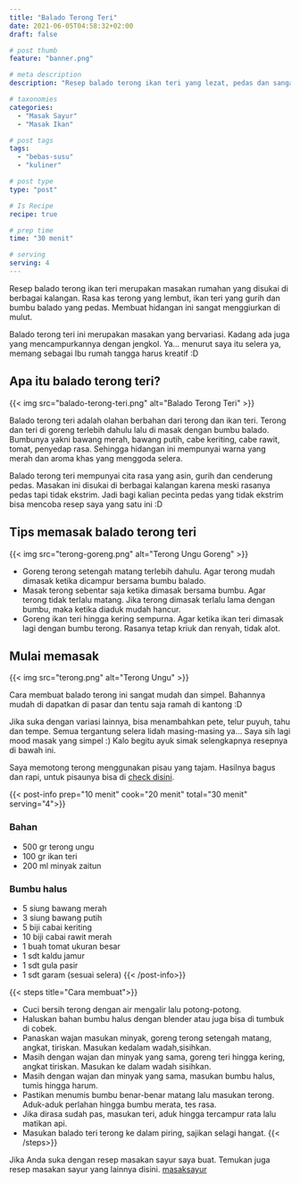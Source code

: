 ```yaml
---
title: "Balado Terong Teri"
date: 2021-06-05T04:58:32+02:00
draft: false

# post thumb
feature: "banner.png"

# meta description
description: "Resep balado terong ikan teri yang lezat, pedas dan sangat menggugah selera. Cara membuatnya mudah dan simple, sangat cocok menjadi menu pendamping nasi sehari-hari."

# taxonomies
categories:
  - "Masak Sayur"
  - "Masak Ikan"

# post tags
tags:
  - "bebas-susu"
  - "kuliner"

# post type
type: "post"

# Is Recipe
recipe: true

# prep time
time: "30 menit"

# serving
serving: 4
---
```

Resep balado terong ikan teri merupakan masakan rumahan yang disukai di berbagai kalangan. Rasa kas terong yang lembut, ikan teri yang gurih dan bumbu balado yang pedas. Membuat hidangan ini sangat menggiurkan di mulut.

Balado terong teri ini merupakan masakan yang bervariasi. Kadang ada juga yang mencampurkannya dengan jengkol. Ya... menurut saya itu selera ya, memang sebagai Ibu rumah tangga harus kreatif :D

## Apa itu balado terong teri?

{{< img src="balado-terong-teri.png" alt="Balado Terong Teri" >}}

Balado terong teri adalah olahan berbahan dari terong dan ikan teri. Terong dan teri di goreng terlebih dahulu lalu di masak dengan bumbu balado. Bumbunya yakni bawang merah, bawang putih, cabe keriting, cabe rawit, tomat, penyedap rasa. Sehingga hidangan ini mempunyai warna yang merah dan aroma khas yang menggoda selera.

Balado terong teri mempunyai cita rasa yang asin, gurih dan cenderung pedas. Masakan ini disukai di berbagai kalangan karena meski rasanya pedas tapi tidak ekstrim. Jadi bagi kalian pecinta pedas yang tidak ekstrim bisa mencoba resep saya yang satu ini :D

## Tips memasak balado terong teri

{{< img src="terong-goreng.png" alt="Terong Ungu Goreng" >}}

- Goreng terong setengah matang terlebih dahulu. Agar terong mudah dimasak ketika dicampur bersama bumbu balado.
- Masak terong sebentar saja ketika dimasak bersama bumbu. Agar terong tidak terlalu matang. Jika terong dimasak terlalu lama dengan bumbu, maka ketika diaduk mudah hancur.
- Goreng ikan teri hingga kering sempurna. Agar ketika ikan teri dimasak lagi dengan bumbu terong. Rasanya tetap kriuk dan renyah, tidak alot.

## Mulai memasak

{{< img src="terong.png" alt="Terong Ungu" >}}

Cara membuat balado terong ini sangat mudah dan simpel. Bahannya mudah di dapatkan di pasar dan tentu saja ramah di kantong :D

Jika suka dengan variasi lainnya, bisa menambahkan pete, telur puyuh, tahu dan tempe. Semua tergantung selera lidah masing-masing ya... Saya sih lagi mood masak yang simpel :) Kalo begitu ayuk simak selengkapnya resepnya di bawah ini.

Saya memotong terong menggunakan pisau yang tajam. Hasilnya bagus dan rapi, untuk pisaunya bisa di [check disini](https://s.click.aliexpress.com/e/_ABJJqr).

{{< post-info prep="10 menit" cook="20 menit" total="30 menit" serving="4">}}

### Bahan

-   500 gr terong ungu
-   100 gr ikan teri
-   200 ml minyak zaitun

### Bumbu halus

-   5 siung bawang merah
-   3 siung bawang putih
-   5 biji cabai keriting
-   10 biji cabai rawit merah
-   1 buah tomat ukuran besar
-   1 sdt kaldu jamur
-   1 sdt gula pasir
-   1 sdt garam (sesuai selera)
{{< /post-info>}}

{{< steps title="Cara membuat">}}
-   Cuci bersih terong dengan air mengalir lalu potong-potong.
-   Haluskan bahan bumbu halus dengan blender atau juga bisa di tumbuk di cobek.
-   Panaskan wajan masukan minyak, goreng terong setengah matang, angkat, tiriskan. Masukan kedalam wadah,sisihkan.
-   Masih dengan wajan dan minyak yang sama, goreng teri hingga kering, angkat tiriskan. Masukan ke dalam wadah sisihkan.
-   Masih dengan wajan dan minyak yang sama, masukan bumbu halus, tumis hingga harum.
-   Pastikan menumis bumbu benar-benar matang lalu masukan terong. Aduk-aduk perlahan hingga bumbu merata, tes rasa.
-   Jika dirasa sudah pas, masukan teri, aduk hingga tercampur rata lalu matikan api.
-   Masukan balado teri terong ke dalam piring, sajikan selagi hangat.
{{< /steps>}}

Jika Anda suka dengan resep masakan sayur saya buat. Temukan juga resep masakan sayur yang lainnya disini. [masaksayur](/categories/masak-sayur/)